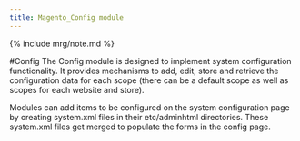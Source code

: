 ```yaml
---
title: Magento_Config module
---
```


{% include mrg/note.md %}

#Config
The Config module is designed to implement system configuration functionality.
It provides mechanisms to add, edit, store and retrieve the configuration data for each scope (there can be a default scope as well as scopes for each website and store).

Modules can add items to be configured on the system configuration page by creating system.xml files in their etc/adminhtml directories. These system.xml files get merged to populate the forms in the config page.
